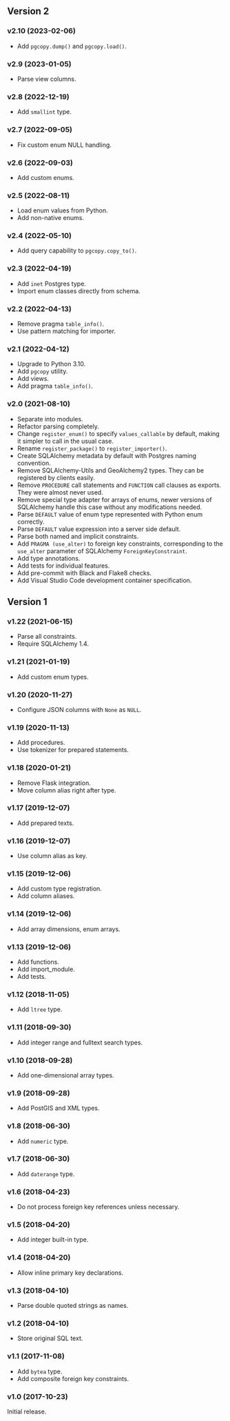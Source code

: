 ## Version 2

### v2.10 (2023-02-06)
- Add `pgcopy.dump()` and `pgcopy.load()`.

### v2.9 (2023-01-05)
- Parse view columns.

### v2.8 (2022-12-19)
- Add `smallint` type.

### v2.7 (2022-09-05)
- Fix custom enum NULL handling.

### v2.6 (2022-09-03)
- Add custom enums.

### v2.5 (2022-08-11)
- Load enum values from Python.
- Add non-native enums.

### v2.4 (2022-05-10)
- Add query capability to `pgcopy.copy_to()`.

### v2.3 (2022-04-19)
- Add `inet` Postgres type.
- Import enum classes directly from schema.

### v2.2 (2022-04-13)
- Remove pragma `table_info()`.
- Use pattern matching for importer.

### v2.1 (2022-04-12)
- Upgrade to Python 3.10.
- Add `pgcopy` utility.
- Add views.
- Add pragma `table_info()`.

### v2.0 (2021-08-10)
- Separate into modules.
- Refactor parsing completely.
- Change `register_enum()` to specify `values_callable` by default,
  making it simpler to call in the usual case.
- Rename `register_package()` to `register_importer()`.
- Create SQLAlchemy metadata by default with Postgres naming convention.
- Remove SQLAlchemy-Utils and GeoAlchemy2 types.
  They can be registered by clients easily.
- Remove `PROCEDURE` call statements and `FUNCTION` call clauses as exports.
  They were almost never used.
- Remove special type adapter for arrays of enums,
  newer versions of SQLAlchemy handle this case without any modifications needed.
- Parse `DEFAULT` value of enum type represented with Python enum correctly.
- Parse `DEFAULT` value expression into a server side default.
- Parse both named and implicit constraints.
- Add `PRAGMA (use_alter)` to foreign key constraints,
  corresponding to the `use_alter` parameter of SQLAlchemy `ForeignKeyConstraint`.
- Add type annotations.
- Add tests for individual features.
- Add pre-commit with Black and Flake8 checks.
- Add Visual Studio Code development container specification.

## Version 1

### v1.22 (2021-06-15)
- Parse all constraints.
- Require SQLAlchemy 1.4.

### v1.21 (2021-01-19)
- Add custom enum types.

### v1.20 (2020-11-27)
- Configure JSON columns with `None` as `NULL`.

### v1.19 (2020-11-13)
- Add procedures.
- Use tokenizer for prepared statements.

### v1.18 (2020-01-21)
- Remove Flask integration.
- Move column alias right after type.

### v1.17 (2019-12-07)
- Add prepared texts.

### v1.16 (2019-12-07)
- Use column alias as key.

### v1.15 (2019-12-06)
- Add custom type registration.
- Add column aliases.

### v1.14 (2019-12-06)
- Add array dimensions, enum arrays.

### v1.13 (2019-12-06)
- Add functions.
- Add import_module.
- Add tests.

### v1.12 (2018-11-05)
- Add `ltree` type.

### v1.11 (2018-09-30)
- Add integer range and fulltext search types.

### v1.10 (2018-09-28)
- Add one-dimensional array types.

### v1.9 (2018-09-28)
- Add PostGIS and XML types.

### v1.8 (2018-06-30)
- Add `numeric` type.

### v1.7 (2018-06-30)
- Add `daterange` type.

### v1.6 (2018-04-23)
- Do not process foreign key references unless necessary.

### v1.5 (2018-04-20)
- Add integer built-in type.

### v1.4 (2018-04-20)
- Allow inline primary key declarations.

### v1.3 (2018-04-10)
- Parse double quoted strings as names.

### v1.2 (2018-04-10)
- Store original SQL text.

### v1.1 (2017-11-08)
- Add `bytea` type.
- Add composite foreign key constraints.

### v1.0 (2017-10-23)
Initial release.

